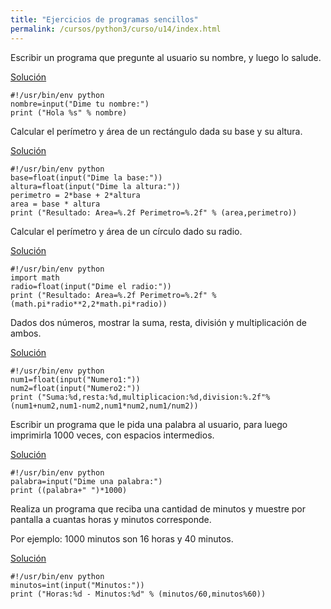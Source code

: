 ```yaml
---
title: "Ejercicios de programas sencillos"
permalink: /cursos/python3/curso/u14/index.html
---
```


Escribir un programa que pregunte al usuario su nombre, y luego lo salude.

[Solución](ejercicio1.py)

	#!/usr/bin/env python
	nombre=input("Dime tu nombre:")
	print ("Hola %s" % nombre)

Calcular el perímetro y área de un rectángulo dada su base y su altura.

[Solución](ejercicio2.py)

	#!/usr/bin/env python
	base=float(input("Dime la base:"))
	altura=float(input("Dime la altura:"))
	perimetro = 2*base + 2*altura
	area = base * altura
	print ("Resultado: Area=%.2f Perimetro=%.2f" % (area,perimetro))

Calcular el perímetro y área de un círculo dado su radio.

[Solución](ejercicio3.py)

	#!/usr/bin/env python
	import math
	radio=float(input("Dime el radio:"))
	print ("Resultado: Area=%.2f Perimetro=%.2f" % (math.pi*radio**2,2*math.pi*radio))		



Dados dos números, mostrar la suma, resta, división y multiplicación de ambos.

[Solución](ejercicio4.py)

	#!/usr/bin/env python
	num1=float(input("Numero1:"))
	num2=float(input("Numero2:"))
	print ("Suma:%d,resta:%d,multiplicacion:%d,division:%.2f"%(num1+num2,num1-num2,num1*num2,num1/num2))

Escribir un programa que le pida una palabra al usuario, para luego imprimirla 1000 veces, con espacios intermedios.

[Solución](ejercicio5.py)

	#!/usr/bin/env python
	palabra=input("Dime una palabra:")
	print ((palabra+" ")*1000)

Realiza un programa que reciba una cantidad de minutos y muestre por pantalla a cuantas horas y minutos corresponde.

Por ejemplo: 1000 minutos son 16 horas y 40 minutos.

[Solución](ejercicio6.py)

	#!/usr/bin/env python
	minutos=int(input("Minutos:"))
	print ("Horas:%d - Minutos:%d" % (minutos/60,minutos%60))

